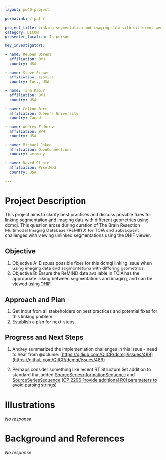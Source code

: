 ```yaml
---
layout: pw40-project

permalink: /:path/

project_title: Linking segmentation and imaging data with different geometries using dcmqi
category: DICOM
presenter_location: In-person

key_investigators:

- name: Reuben Dorent
  affiliation: BWH
  country: USA

- name: Steve Pieper
  affiliation: Isomics
  country: Inc., USA

- name: Tina Kapur
  affiliation: BWH
  country: USA

- name: Colton Barr
  affiliation: Queen's University
  country: Canada

- name: Andrey Fedorov
  affiliation: BWH
  country: USA

- name: Michael Onken
  affiliation: OpenConnections
  country: Germany

- name: David Clunie
  affiliation: PixelMed
  country: USA

---
```


# Project Description

<!-- Add a short paragraph describing the project. -->

This project aims to clarify best practices and discuss possible fixes for linking segmentation and imaging data with different geometries using dcmqi. This question arose during curation of The Brain Resection Multimodal Imaging Database (ReMIND) for TCIA and subsequent challenges with viewing unlinked segmentations using the OHIF viewer.

## Objective

<!-- Describe here WHAT you would like to achieve (what you will have as end result). -->

1.  Objective A: Discuss possible fixes for this dcmqi linking issue when using imaging data and segmentations with differing geometries.
2.  Objective B: Ensure the ReMIND data available in TCIA has the appropriate linking between segmentations and imaging, and can be viewed using OHIF.

## Approach and Plan

<!-- Describe here HOW you would like to achieve the objectives stated above. -->

1.  Get input from all stakeholders on best practices and potential fixes for this linking problem.
2.  Establish a plan for next-steps.

## Progress and Next Steps

<!-- Update this section as you make progress, describing of what you have ACTUALLY DONE.
     If there are specific steps that you could not complete then you can describe them here, too. -->
1. Andrey summarized the implementation challenges in this issue - need to hear from @dclunie: [https://github.com/QIICR/dcmqi/issues/489](https://github.com/QIICR/dcmqi/issues/489)

2. Perhaps consider something like recent RT Structure Set addition to standard that added [SourceSeriesInformationSequence](https://dicom.nema.org/medical/dicom/current/output/chtml/part03/sect_C.8.8.5.html#para_a625a323-0d2f-4922-b292-6d81fb912774) and [SourceSeriesSequence](https://dicom.nema.org/medical/dicom/current/output/chtml/part03/sect_C.8.8.6.html#para_ccc7aad7-b3f7-4fdc-b498-5590a1983bdd) ([CP 2296 Provide additional ROI parameters to avoid parsing strings](https://dicom.nema.org/medical/dicom/Final/cp2296_ft_ProvideAdditionalROIParametersToAvoidParsingStrings.pdf))

# Illustrations

<!-- Add pictures and links to videos that demonstrate what has been accomplished. -->

*No response*

# Background and References

<!-- If you developed any software, include link to the source code repository.
     If possible, also add links to sample data, and to any relevant publications. -->

*No response*
